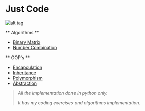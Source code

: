 Just Code
=========

![alt tag](https://www.python.org/static/community_logos/python-logo.png)

** Algorithms **

  - [Binary Matrix](https://github.com/yoku2010/just-code)
  - [Number Combination](https://github.com/yoku2010/just-code)

** OOP's **
  - [Encapculation](https://github.com/yoku2010/just-code)
  - [Inheritance](https://github.com/yoku2010/just-code)
  - [Polymorphism](https://github.com/yoku2010/just-code)
  - [Abstraction](https://github.com/yoku2010/just-code)


> *All the implementation done in python only.*
> 
> *It has my coding exercises and algorithms implementation.*
